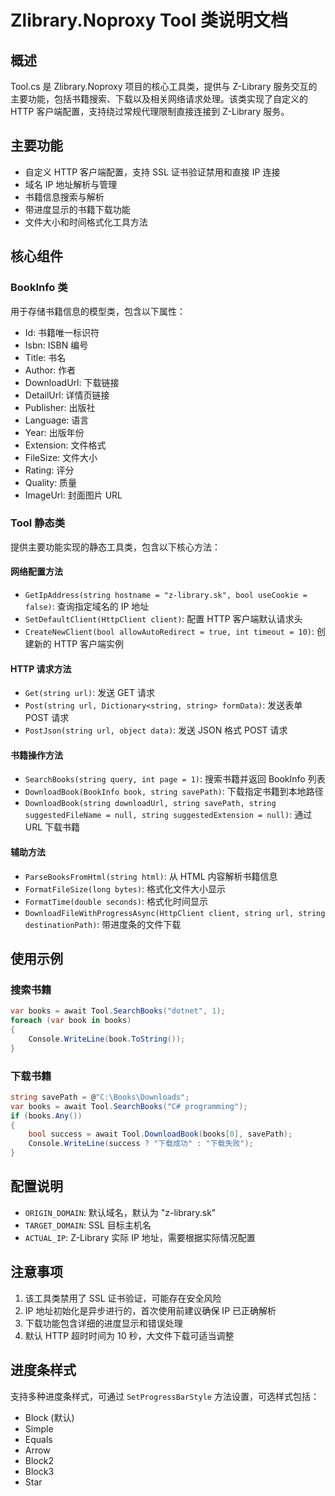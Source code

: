 # Zlibrary.Noproxy Tool 类说明文档

## 概述
Tool.cs 是 Zlibrary.Noproxy 项目的核心工具类，提供与 Z-Library 服务交互的主要功能，包括书籍搜索、下载以及相关网络请求处理。该类实现了自定义的 HTTP 客户端配置，支持绕过常规代理限制直接连接到 Z-Library 服务。

## 主要功能
- 自定义 HTTP 客户端配置，支持 SSL 证书验证禁用和直接 IP 连接
- 域名 IP 地址解析与管理
- 书籍信息搜索与解析
- 带进度显示的书籍下载功能
- 文件大小和时间格式化工具方法

## 核心组件

### BookInfo 类
用于存储书籍信息的模型类，包含以下属性：
- Id: 书籍唯一标识符
- Isbn: ISBN 编号
- Title: 书名
- Author: 作者
- DownloadUrl: 下载链接
- DetailUrl: 详情页链接
- Publisher: 出版社
- Language: 语言
- Year: 出版年份
- Extension: 文件格式
- FileSize: 文件大小
- Rating: 评分
- Quality: 质量
- ImageUrl: 封面图片 URL

### Tool 静态类
提供主要功能实现的静态工具类，包含以下核心方法：

#### 网络配置方法
- `GetIpAddress(string hostname = "z-library.sk", bool useCookie = false)`: 查询指定域名的 IP 地址
- `SetDefaultClient(HttpClient client)`: 配置 HTTP 客户端默认请求头
- `CreateNewClient(bool allowAutoRedirect = true, int timeout = 10)`: 创建新的 HTTP 客户端实例

#### HTTP 请求方法
- `Get(string url)`: 发送 GET 请求
- `Post(string url, Dictionary<string, string> formData)`: 发送表单 POST 请求
- `PostJson(string url, object data)`: 发送 JSON 格式 POST 请求

#### 书籍操作方法
- `SearchBooks(string query, int page = 1)`: 搜索书籍并返回 BookInfo 列表
- `DownloadBook(BookInfo book, string savePath)`: 下载指定书籍到本地路径
- `DownloadBook(string downloadUrl, string savePath, string suggestedFileName = null, string suggestedExtension = null)`: 通过 URL 下载书籍

#### 辅助方法
- `ParseBooksFromHtml(string html)`: 从 HTML 内容解析书籍信息
- `FormatFileSize(long bytes)`: 格式化文件大小显示
- `FormatTime(double seconds)`: 格式化时间显示
- `DownloadFileWithProgressAsync(HttpClient client, string url, string destinationPath)`: 带进度条的文件下载

## 使用示例

### 搜索书籍
```csharp
var books = await Tool.SearchBooks("dotnet", 1);
foreach (var book in books)
{
    Console.WriteLine(book.ToString());
}
```

### 下载书籍
```csharp
string savePath = @"C:\Books\Downloads";
var books = await Tool.SearchBooks("C# programming");
if (books.Any())
{
    bool success = await Tool.DownloadBook(books[0], savePath);
    Console.WriteLine(success ? "下载成功" : "下载失败");
}
```

## 配置说明
- `ORIGIN_DOMAIN`: 默认域名，默认为 "z-library.sk"
- `TARGET_DOMAIN`: SSL 目标主机名
- `ACTUAL_IP`: Z-Library 实际 IP 地址，需要根据实际情况配置

## 注意事项
1. 该工具类禁用了 SSL 证书验证，可能存在安全风险
2. IP 地址初始化是异步进行的，首次使用前建议确保 IP 已正确解析
3. 下载功能包含详细的进度显示和错误处理
4. 默认 HTTP 超时时间为 10 秒，大文件下载可适当调整

## 进度条样式
支持多种进度条样式，可通过 `SetProgressBarStyle` 方法设置，可选样式包括：
- Block (默认)
- Simple
- Equals
- Arrow
- Block2
- Block3
- Star